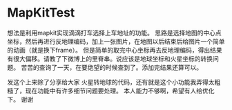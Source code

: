 # MapKitTest
想法是利用mapkit实现滴滴打车选择上车地址的功能。
思路是选择地图的中心点坐标，然后再进行反地理编码，加上一张图片，在地图以后结束后给图片一个简单的动画（就是换下frame）。
但是简单的取完中心坐标再去反地理编码，得出结果有很大偏移。请教了下微博上的里脊串。说应该是地球坐标和火星坐标的转换问题。
苦苦的查询了一天，在要绝望的时候查到了。添加完结果还算可以。

发这个上来除了分享给大家 火星转地球的代码，还有就是这个小功能我弄得太粗糙了，现在功能中有许多细节问题要处理。
本人能力不够啊，希望有人给优化下。  谢谢

